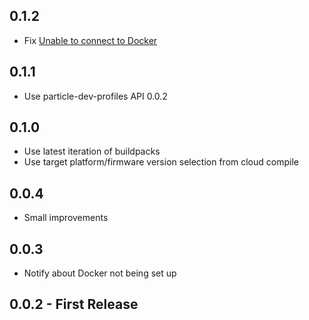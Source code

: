 ## 0.1.2
* Fix [Unable to connect to Docker](https://github.com/spark/particle-dev-local-compiler/issues/32)

## 0.1.1
* Use particle-dev-profiles API 0.0.2

## 0.1.0
* Use latest iteration of buildpacks
* Use target platform/firmware version selection from cloud compile

## 0.0.4
* Small improvements

## 0.0.3
* Notify about Docker not being set up

## 0.0.2 - First Release
